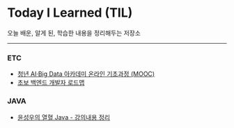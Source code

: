 # Today I Learned (TIL)

오늘 배운, 알게 된, 학습한 내용을 정리해두는 저장소

----------------------------------------------------------------------------------------------------------------------
### ETC
* [청년 AI·Big Data 아카데미 온라인 기초과정 (MOOC)](https://github.com/izzy1202/TIL/blob/main/postech/Computational%20Thinking/ct1.md)
* [초보 백엔드 개발자 로드맵](https://github.com/izzy1202/TIL/blob/main/ETC/roadmap.md)

### JAVA
* [윤성우의 열혈 Java - 강의내용 정리](https://github.com/izzy1202/TIL/blob/main/Java/JavaYoon.md)
